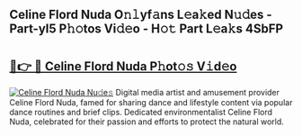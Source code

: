 ## Celine Flord Nuda O𝚗𝚕yf𝚊ns L𝚎a𝚔ed N𝚞𝚍es - Part-yI5 P𝚑𝚘tos Vi𝚍𝚎o - H𝚘𝚝 Part L𝚎a𝚔s 4SbFP

# <h2><a href="http://kf1be7.oniu.top/?m=Celine+Flord+Nuda">🔗👉 🔴 Celine Flord Nuda P𝚑ot𝚘𝚜 V𝚒d𝚎o</a></h2>

[![Celine Flord Nuda Nu𝚍e𝚜](https://i.imgur.com/0qMVB7G.gif)](http://kf1be7.oniu.top/?m=Celine+Flord+Nuda)
Digital media artist and amusement provider Celine Flord Nuda, famed for sharing dance and lifestyle content via popular dance routines and brief clips. Dedicated environmentalist Celine Flord Nuda, celebrated for their passion and efforts to protect the natural world.  
